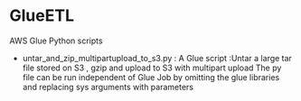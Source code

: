 # GlueETL
AWS Glue Python scripts

- untar_and_zip_multipartupload_to_s3.py : A Glue script :Untar a large tar file stored on S3 , gzip and upload to S3 with multipart upload
The py file can be run independent of Glue Job by omitting the glue libraries and replacing sys arguments with parameters 
